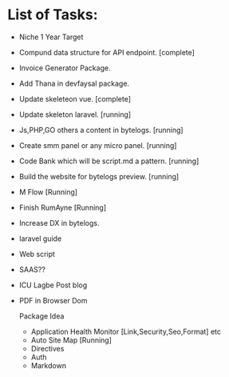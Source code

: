 # List of Tasks:

* Niche 1 Year Target

* Compund data structure for API endpoint. [complete]
* Invoice Generator Package.
* Add Thana in devfaysal package.
* Update skeleteon vue. [complete]
* Update skeleton laravel. [running]
* Js,PHP,GO others a  content in bytelogs. [running]
* Create smm panel or any micro panel. [running]
* Code Bank which will be script.md a pattern. [running]
* Build the website for bytelogs preview. [running]
* M Flow [Running]
* Finish RumAyne [Running]
* Increase DX in bytelogs.
* laravel guide
* Web script
* SAAS?? 
* ICU Lagbe Post blog
* PDF in Browser Dom

  Package Idea
  * Application Health Monitor [Link,Security,Seo,Format] etc
  * Auto Site Map [Running]
  * Directives
  * Auth
  * Markdown 
